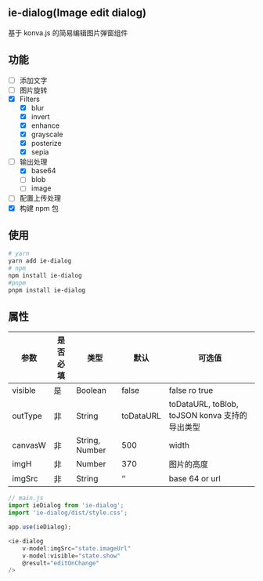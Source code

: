 <!--
 * @Author: June
 * @Description:
 * @Date: 2023-01-17 12:46:35
 * @LastEditors: June
 * @LastEditTime: 2023-03-05 22:48:48
-->

## ie-dialog(Image edit dialog)

基于 konva.js 的简易编辑图片弹窗组件

## 功能

-   [ ] 添加文字
-   [ ] 图片旋转
-   [x] Filters
    -   [x] blur
    -   [x] invert
    -   [x] enhance
    -   [x] grayscale
    -   [x] posterize
    -   [x] sepia
-   [ ] 输出处理
    -   [x] base64
    -   [ ] blob
    -   [ ] image
-   [ ] 配置上传处理
-   [x] 构建 npm 包

## 使用

```bash
# yarn
yarn add ie-dialog
# npm
npm install ie-dialog
#pnpm
pnpm install ie-dialog
```

## 属性

| 参数    | 是否必填 | 类型           | 默认      | 可选值                                         |
| ------- | -------- | -------------- | --------- | ---------------------------------------------- |
| visible | 是       | Boolean        | false     | false ro true                                  |
| outType | 非       | String         | toDataURL | toDataURL, toBlob, toJSON konva 支持的导出类型 |
| canvasW | 非       | String, Number | 500       | width                                          |
| imgH    | 非       | Number         | 370       | 图片的高度                                     |
| imgSrc  | 非       | String         | ‘’        | base 64 or url                                 |

```javascript
// main.js
import ieDialog from 'ie-dialog';
import 'ie-dialog/dist/style.css';

app.use(ieDialog);

<ie-dialog
    v-model:imgSrc="state.imageUrl"
    v-model:visible="state.show"
    @result="editOnChange"
/>
```
